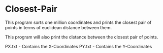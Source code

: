 Closest-Pair
============

This program sorts one million coordinates and prints the closest pair of points in terms of 
euclidean distance between them.

This program will also print the distance between the closest pair of points.

PX.txt - Contains the X-Coordinates
PY.txt - Contains the Y-Coordinates
